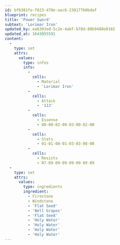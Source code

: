 ```yaml
---
id: bf6381fe-f823-470e-aac6-238177b0bdaf
blueprint: recipes
title: 'Power Sword'
subtext: 'Lorimar Iron'
updated_by: ea6393ed-5c2e-4abf-b78d-80b9488e0102
updated_at: 1643055591
content:
  -
    type: set
    attrs:
      values:
        type: infos
        info:
          -
            cells:
              - Material
              - 'Lorimar Iron'
          -
            cells:
              - Attack
              - '113'
          -
            cells:
              - Essense
              - 00-00-02-00-03-00-02-00
          -
            cells:
              - Stats
              - 01-01-00-01-03-03-00-00
          -
            cells:
              - Resists
              - 07-09-09-09-09-09-09-09
  -
    type: set
    attrs:
      values:
        type: ingredients
        ingredient:
          - Firestone
          - Windstone
          - 'Flat Seed'
          - 'Bell Grapes'
          - 'Flat Seed'
          - 'Holy Water'
          - 'Holy Water'
          - 'Holy Water'
          - 'Holy Water'
---
```


